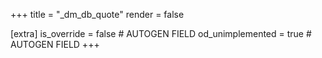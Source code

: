 +++
title = "_dm_db_quote"
render = false

[extra]
is_override = false # AUTOGEN FIELD
od_unimplemented = true # AUTOGEN FIELD
+++